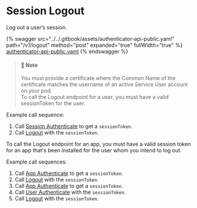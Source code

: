 # Session Logout

Log out a user’s session.

{% swagger src="../../.gitbook/assets/authenticator-api-public.yaml" path="/v1/logout" method="post" expanded="true" fullWidth="true" %}
[authenticator-api-public.yaml](../../.gitbook/assets/authenticator-api-public.yaml)
{% endswagger %}

> #### 📘 Note
>
> You must provide a certificate where the Common Name of the certificate matches the username of an active Service User account on your pod.\
> To call the Logout endpoint for a user, you must have a valid sessionToken for the user.

Example call sequence:

1. Call [Session Authenticate](rsa-session-authenticate.md) to get a `sessionToken`.
2. Call [Logout](logout.md) with the `sessionToken`.

To call the Logout endpoint for an app, you must have a valid session token for an app that's been installed for the user whom you intend to log out.

Example call sequences:

1. Call [App Authenticate](../apps-on-behalf-of-obo/obo-rsa-app-authentication.md) to get a `sessionToken`.
2. Call [Logout](logout.md) with the `sessionToken`.
3. Call [App Authenticate](../apps-on-behalf-of-obo/obo-rsa-app-authentication.md) to get a `sessionToken`.
4. Call [User Authenticate](../apps-on-behalf-of-obo/obo-rsa-user-authentication-by-user-id.md) with the `sessionToken`.
5. Call [Logout](logout.md) with the `sessionToken`.
